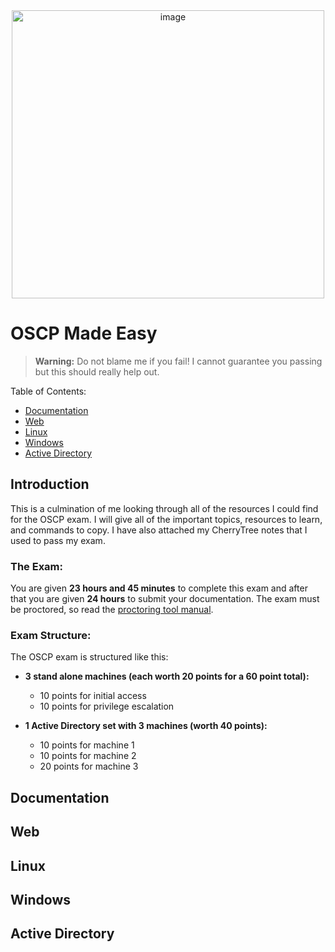 <div align="center">
  <img width="500" height="461" alt="image" src="https://github.com/user-attachments/assets/ed0b4fdc-56e8-4337-9742-7612cb94a9ef" />
</div>

# OSCP Made Easy

> **Warning:** Do not blame me if you fail! I cannot guarantee you passing but this should really help out.

Table of Contents:

- [Documentation](#documentation)
- [Web](#web)
- [Linux](#linux)
- [Windows](#windows)
- [Active Directory](#active-directory)

## Introduction

This is a culmination of me looking through all of the resources I could find for the OSCP exam. I will give all of the important topics, resources to learn, and commands to copy. I have also attached my CherryTree notes that I used to pass my exam.

### The Exam:
  You are given **23 hours and 45 minutes** to complete this exam and after that you are given **24 hours** to submit your documentation. The exam must be proctored, so read the [proctoring tool manual](https://help.offsec.com/hc/en-us/sections/360008126631-Proctored-Exams).
  
### Exam Structure:
  
  The OSCP exam is structured like this:

  - **3 stand alone machines (each worth 20 points for a 60 point total):**
      - 10 points for initial access
      - 10 points for privilege escalation
        
  - **1 Active Directory set with 3 machines (worth 40 points):**
      - 10 points for machine 1
      - 10 points for machine 2
      - 20 points for machine 3


## Documentation

## Web

## Linux

## Windows

## Active Directory
